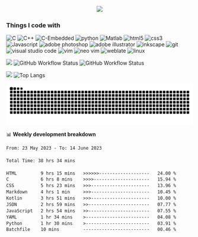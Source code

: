 <p align="center">
  <a href="https://git.io/typing-svg"><img src="https://readme-typing-svg.demolab.com?font=Fira+Code&size=25&duration=4000&pause=500&vCenter=true&center=true&multiline=true&repeat=false&width=500&height=100&lines=Hi+%F0%9F%91%8B%2C+I'm+Lavin+Tom+K+Abraham;A+passionate+developer+from+India"/></a>
</p>

<h3>Things I code with</h3>
<p>
  <img alt="C" src="https://img.shields.io/badge/-C-a8b9cc?style=flat-square&logo=C&logoColor=white" />
  <img alt="C++" src="https://img.shields.io/badge/-C++-8DD6F9?style=flat-square&logo=cplusplus&logoColor=white" /> 
  <img alt="C-Embedded" src="https://img.shields.io/badge/-C embedded-46a2f1?style=flat-square&logo=C&logoColor=white" />
  <img alt="python" src="https://img.shields.io/badge/-Python-3776ab?style=flat-square&logo=python&logoColor=white" />
  <img alt="Matlab" src="https://img.shields.io/badge/-Matlab-1a73e8?style=flat-square&logo=&logoColor=white" />
  <img alt="html5" src="https://img.shields.io/badge/-HTML5-e34f26?style=flat-square&logo=html5&logoColor=white" />
  <img alt="css3" src="https://img.shields.io/badge/-CSS3-1572b6?style=flat-square&logo=css3&logoColor=white" />
  <img alt="Javascript" src="https://img.shields.io/badge/-Javascript-f7df1e?style=flat-square&logo=javascript&logoColor=white" />
  <img alt="adobe photoshop" src="https://img.shields.io/badge/-Adobe Photoshop-31a8ff?style=flat-square&logo=adobephotoshop&logoColor=white" />
  <img alt="adobe illustrator" src="https://img.shields.io/badge/-Adobe Illustrator-ff9a00?style=flat-square&logo=adobeillustrator&logoColor=white" />
  <img alt="inkscape" src="https://img.shields.io/badge/-Inkscape-e34f26?style=flat-square&logo=inkscape&logoColor=white" />
  <img alt="git" src="https://img.shields.io/badge/-Git-f05032?style=flat-square&logo=git&logoColor=white" />
  <img alt="visual studio code" src="https://img.shields.io/badge/-Visual Studio Code-007acc?style=flat-square&logo=visualstudiocode&logoColor=white" />
  <img alt="vim" src="https://img.shields.io/badge/-Vim-019733?style=flat-square&logo=vim&logoColor=white" />
  <img alt="neo vim" src="https://img.shields.io/badge/-Neovim-57a143?style=flat-square&logo=neovim&logoColor=white" />
  <img alt="weblate" src="https://img.shields.io/badge/-Weblate-2eccaa?style=flat-square&logo=weblate&logoColor=white" />
  <img alt="linux" src="https://img.shields.io/badge/-Linux-fcc624?style=flat-square&logo=linux&logoColor=white" />
</p>

![](https://komarev.com/ghpvc/?username=lavin-tom&color=green)
![GitHub Workflow Status](https://img.shields.io/github/actions/workflow/status/lavin-tom/lavin-tom/animation.yml?label=Animation%20build)
![GitHub Workflow Status](https://img.shields.io/github/actions/workflow/status/lavin-tom/lavin-tom/main.yml?label=Waka-time)

![](https://github-readme-stats.vercel.app/api?username=lavin-tom&show_icons=true&theme=transparent&hide_border=true&hide_rank=true&include_all_commits=true)
![Top Langs](https://github-readme-stats.vercel.app/api/top-langs/?username=lavin-tom&layout=compact&theme=transparent&hide_border=true&langs_count=8&hide=swig)

<picture>
  <source media="(prefers-color-scheme: dark)" srcset="https://raw.githubusercontent.com/lavin-tom/lavin-tom/output/github-contribution-grid-snake-dark.svg">
  <source media="(prefers-color-scheme: light)" srcset="https://raw.githubusercontent.com/lavin-tom/lavin-tom/output/github-contribution-grid-snake.svg">
  <img alt="github contribution grid snake animation" src="https://raw.githubusercontent.com/lavin-tom/lavin-tom/output/github-contribution-grid-snake.svg">
</picture>

📊 **Weekly development breakdown**
<!--START_SECTION:waka-->

```txt
From: 23 May 2023 - To: 14 June 2023

Total Time: 38 hrs 34 mins

HTML         9 hrs 15 mins   >>>>>>-------------------   24.00 %
C            6 hrs 8 mins    >>>>---------------------   15.94 %
CSS          5 hrs 23 mins   >>>----------------------   13.96 %
Markdown     4 hrs 1 min     >>>----------------------   10.45 %
Kotlin       3 hrs 51 mins   >>>----------------------   10.00 %
JSON         2 hrs 59 mins   >>-----------------------   07.77 %
JavaScript   2 hrs 54 mins   >>-----------------------   07.55 %
YAML         1 hr 34 mins    >------------------------   04.08 %
Python       1 hr 30 mins    >------------------------   03.91 %
Batchfile    10 mins         -------------------------   00.46 %
```

<!--END_SECTION:waka-->
